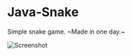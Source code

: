 # Java-Snake

Simple snake game. ~Made in one day.~

![Screenshot](https://user-images.githubusercontent.com/59299111/75813268-59217b00-5d98-11ea-9584-be06cc89aa2c.jpg)
